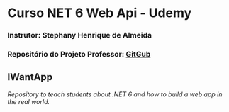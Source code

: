 ﻿# Curso NET 6 Web Api - Udemy 
### Instrutor: Stephany Henrique de Almeida
### Repositório do Projeto Professor: [GitGub](https://github.com/StephanyBatista)

## IWantApp
_Repository to teach students about .NET 6 and how to build a web app in the real world._